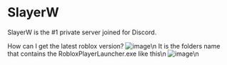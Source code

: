 # SlayerW
SlayerW is the #1 private server joined for Discord.

How can I get the latest roblox version?
![image](https://github.com/shadowwrblx/SlayerW/assets/104780811/6e705c9d-56a4-4050-a7d4-0e4f84360d35)\n
It is the folders name that contains the RobloxPlayerLauncher.exe like this\n
![image](https://github.com/shadowwrblx/SlayerW/assets/104780811/d319e373-a4aa-4706-9591-9db0150867e5)\n
